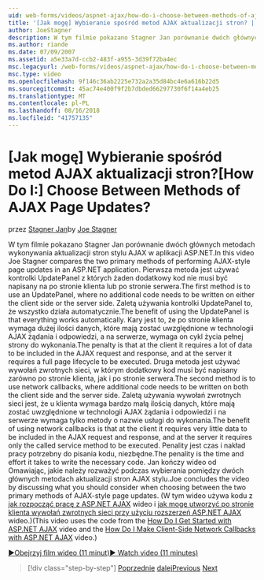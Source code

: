 ```yaml
---
uid: web-forms/videos/aspnet-ajax/how-do-i-choose-between-methods-of-ajax-page-updates
title: '[Jak mogę] Wybieranie spośród metod AJAX aktualizacji stron? | Microsoft Docs'
author: JoeStagner
description: W tym filmie pokazano Stagner Jan porównanie dwóch głównych metodach wykonywania aktualizacji stron stylu AJAX w aplikacji ASP.NET. Pierwsza metoda jest używać Upd...
ms.author: riande
ms.date: 07/09/2007
ms.assetid: a5e33a7d-ccb2-483f-a955-3d39f72ba4ec
msc.legacyurl: /web-forms/videos/aspnet-ajax/how-do-i-choose-between-methods-of-ajax-page-updates
msc.type: video
ms.openlocfilehash: 9f146c36ab2225e732a2a35d84bc4e6a616b22d5
ms.sourcegitcommit: 45ac74e400f9f2b7dbded66297730f6f14a4eb25
ms.translationtype: MT
ms.contentlocale: pl-PL
ms.lasthandoff: 08/16/2018
ms.locfileid: "41757135"
---
```

<a name="how-do-i-choose-between-methods-of-ajax-page-updates"></a><span data-ttu-id="7f371-105">[Jak mogę] Wybieranie spośród metod AJAX aktualizacji stron?</span><span class="sxs-lookup"><span data-stu-id="7f371-105">[How Do I:] Choose Between Methods of AJAX Page Updates?</span></span>
====================
<span data-ttu-id="7f371-106">przez [Stagner Jan](https://github.com/JoeStagner)</span><span class="sxs-lookup"><span data-stu-id="7f371-106">by [Joe Stagner](https://github.com/JoeStagner)</span></span>

<span data-ttu-id="7f371-107">W tym filmie pokazano Stagner Jan porównanie dwóch głównych metodach wykonywania aktualizacji stron stylu AJAX w aplikacji ASP.NET.</span><span class="sxs-lookup"><span data-stu-id="7f371-107">In this video Joe Stagner compares the two primary methods of performing AJAX-style page updates in an ASP.NET application.</span></span> <span data-ttu-id="7f371-108">Pierwsza metoda jest używać kontrolki UpdatePanel z których żaden dodatkowy kod nie musi być napisany na po stronie klienta lub po stronie serwera.</span><span class="sxs-lookup"><span data-stu-id="7f371-108">The first method is to use an UpdatePanel, where no additional code needs to be written on either the client side or the server side.</span></span> <span data-ttu-id="7f371-109">Zaletą używania kontrolki UpdatePanel to, że wszystko działa automatycznie.</span><span class="sxs-lookup"><span data-stu-id="7f371-109">The benefit of using the UpdatePanel is that everything works automatically.</span></span> <span data-ttu-id="7f371-110">Kary jest to, że po stronie klienta wymaga dużej ilości danych, które mają zostać uwzględnione w technologii AJAX żądania i odpowiedzi, a na serwerze, wymaga on cykl życia pełnej strony do wykonania.</span><span class="sxs-lookup"><span data-stu-id="7f371-110">The penalty is that at the client it requires a lot of data to be included in the AJAX request and response, and at the server it requires a full page lifecycle to be executed.</span></span> <span data-ttu-id="7f371-111">Druga metoda jest używać wywołań zwrotnych sieci, w którym dodatkowy kod musi być napisany zarówno po stronie klienta, jak i po stronie serwera.</span><span class="sxs-lookup"><span data-stu-id="7f371-111">The second method is to use network callbacks, where additional code needs to be written on both the client side and the server side.</span></span> <span data-ttu-id="7f371-112">Zaletą używania wywołań zwrotnych sieci jest, że u klienta wymaga bardzo małą ilością danych, które mają zostać uwzględnione w technologii AJAX żądania i odpowiedzi i na serwerze wymaga tylko metody o nazwie usługi do wykonania.</span><span class="sxs-lookup"><span data-stu-id="7f371-112">The benefit of using network callbacks is that at the client it requires very little data to be included in the AJAX request and response, and at the server it requires only the called service method to be executed.</span></span> <span data-ttu-id="7f371-113">Penality jest czas i nakład pracy potrzebny do pisania kodu, niezbędne.</span><span class="sxs-lookup"><span data-stu-id="7f371-113">The penality is the time and effort it takes to write the necessary code.</span></span> <span data-ttu-id="7f371-114">Jan kończy wideo od Omawiając, jakie należy rozważyć podczas wybierania pomiędzy dwóch głównych metodach aktualizacji stron AJAX stylu.</span><span class="sxs-lookup"><span data-stu-id="7f371-114">Joe concludes the video by discussing what you should consider when choosing between the two primary methods of AJAX-style page updates.</span></span> <span data-ttu-id="7f371-115">(W tym wideo używa kodu z [jak rozpocząć pracę z ASP.NET AJAX](how-do-i-get-started-with-aspnet-ajax.md) wideo i [jak mogę utworzyć po stronie klienta wywołań zwrotnych sieci przy użyciu rozszerzeń ASP.NET AJAX](how-do-i-make-client-side-network-callbacks-with-aspnet-ajax.md) wideo.)</span><span class="sxs-lookup"><span data-stu-id="7f371-115">(This video uses the code from the [How Do I Get Started with ASP.NET AJAX](how-do-i-get-started-with-aspnet-ajax.md) video and the [How Do I Make Client-Side Network Callbacks with ASP.NET AJAX](how-do-i-make-client-side-network-callbacks-with-aspnet-ajax.md) video.)</span></span>

[<span data-ttu-id="7f371-116">&#9654;Obejrzyj film wideo (11 minut)</span><span class="sxs-lookup"><span data-stu-id="7f371-116">&#9654; Watch video (11 minutes)</span></span>](https://channel9.msdn.com/Blogs/ASP-NET-Site-Videos/how-do-i-choose-between-methods-of-ajax-page-updates)

> [!div class="step-by-step"]
> <span data-ttu-id="7f371-117">[Poprzednie](how-do-i-update-multiple-regions-of-a-page-with-aspnet-ajax.md)
> [dalej](how-do-i-use-other-javascript-user-interface-libraries-with-aspnet-ajax.md)</span><span class="sxs-lookup"><span data-stu-id="7f371-117">[Previous](how-do-i-update-multiple-regions-of-a-page-with-aspnet-ajax.md)
[Next](how-do-i-use-other-javascript-user-interface-libraries-with-aspnet-ajax.md)</span></span>
